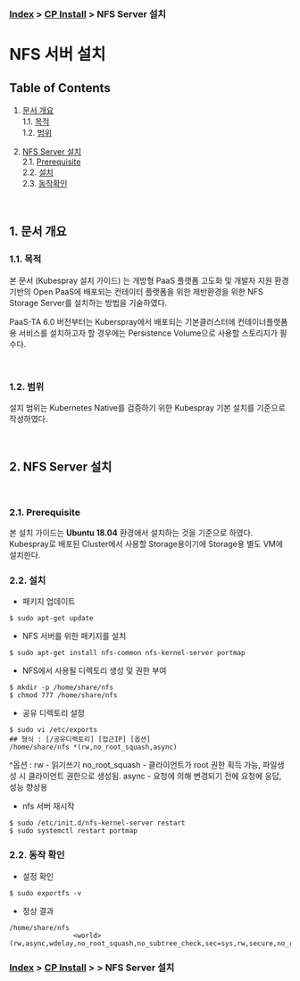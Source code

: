### [Index](https://github.com/PaaS-TA/Guide/tree/working-new-template) > [CP Install](https://github.com/PaaS-TA/paas-ta-container-platform/tree/master/install-guide) > NFS Server 설치


# NFS 서버 설치 

## Table of Contents

1. [문서 개요](#1)  
  1.1. [목적](#1.1)  
  1.2. [범위](#1.2)  

2. [NFS Server 설치](#2)  
  2.1. [Prerequisite](#2.1)  
  2.2. [설치](#2.2)  
  2.3. [동작확인](#2.3)

<br>

## <div id='1'> 1. 문서 개요

### <div id='1.1'> 1.1. 목적
본 문서 (Kubespray 설치 가이드) 는 개방형 PaaS 플랫폼 고도화 및 개발자 지원 환경 기반의 Open PaaS에 배포되는 컨테이터 플랫폼을 위한 제반환경을 위한 NFS Storage Server를 설치하는 방법을 기술하였다.

PaaS-TA 6.0 버전부터는 Kuberspray에서 배포되는 기본클러스터에 컨테이너플랫폼용 서비스를 설치하고자 할 경우에는 Persistence Volume으로 사용할 스토리지가 필수다.

<br>

### <div id='1.2'> 1.2. 범위
설치 범위는 Kubernetes Native를 검증하기 위한 Kubespray 기본 설치를 기준으로 작성하였다.

<br>

## <div id='2'> 2. NFS Server 설치

<br>

### <div id='2.1'> 2.1. Prerequisite
본 설치 가이드는 **Ubuntu 18.04** 환경에서 설치하는 것을 기준으로 하였다. Kubespray로 배포된 Cluster에서 사용할 Storage용이기에 Storage용 별도 VM에 설치한다.


### <div id='2.2'> 2.2. 설치
- 패키지 업데이트
```
$ sudo apt-get update
```

- NFS 서버를 위한 패키지를 설치

```
$ sudo apt-get install nfs-common nfs-kernel-server portmap
```

- NFS에서 사용될 디렉토리 생성 및 권한 부여
```
$ mkdir -p /home/share/nfs
$ chmod 777 /home/share/nfs
```

- 공유 디렉토리 설정
```
$ sudo vi /etc/exports
## 형식 : [/공유디렉토리] [접근IP] [옵션]
/home/share/nfs *(rw,no_root_squash,async)
```
^옵션 : rw - 읽기쓰기
        no_root_squash - 클라이언트가 root 권한 획득 가능, 파일생성 시 클라이언트 권한으로 생성됨.
        async - 요청에 의해 변경되기 전에 요청에 응답, 성능 향상용

- nfs 서버 재시작
```
$ sudo /etc/init.d/nfs-kernel-server restart
$ sudo systemctl restart portmap
```


### <div id='2.2'> 2.2. 동작 확인

- 설정 확인
```
$ sudo exportfs -v 
```

- 정상 결과
```
/home/share/nfs 
                <world>(rw,async,wdelay,no_root_squash,no_subtree_check,sec=sys,rw,secure,no_root_squash,no_all_squash)
```

### [Index](https://github.com/PaaS-TA/Guide/tree/working-new-template) > [CP Install](https://github.com/PaaS-TA/paas-ta-container-platform/tree/master/install-guide) > > NFS Server 설치